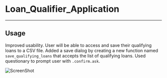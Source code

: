 # Loan_Qualifier_Application

---
## Usage

Improved usability. User will be able to access and save their qualifying loans to a CSV file.
Added a save dialog by creating a new function named `save_qualifying_loans` that accepts the list of qualifying loans. Used questionary to prompt user with `.confirm.ask`.

![ScreenShot](Desktop/screenshot_Loan_qualifier_app.PNG)
